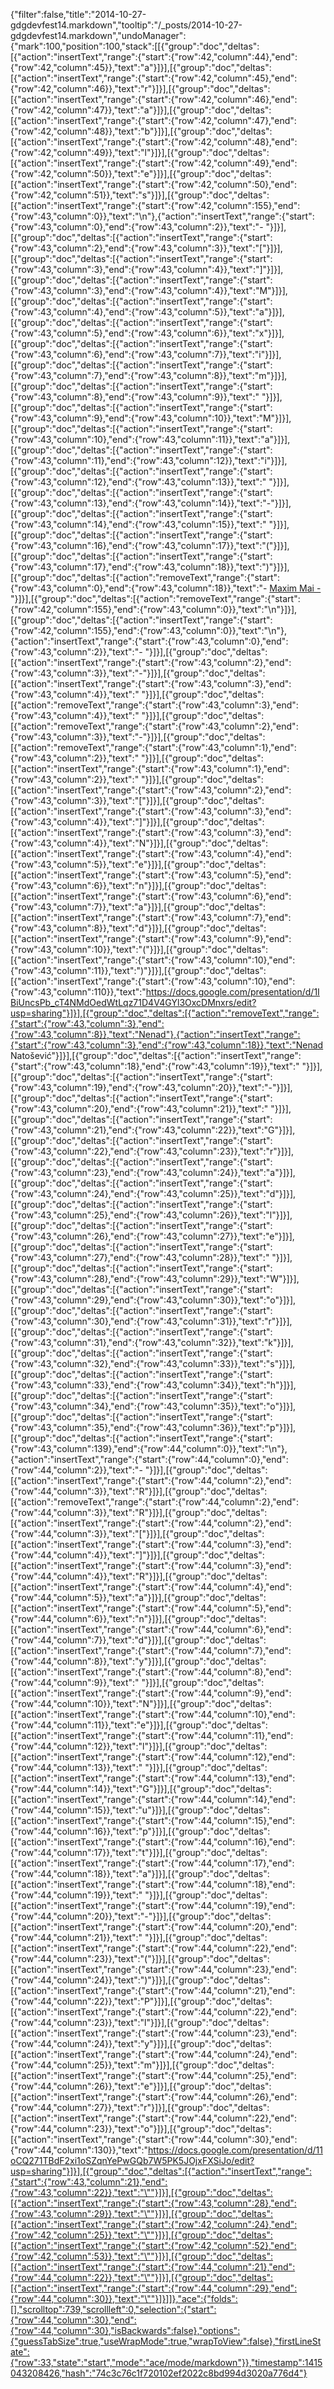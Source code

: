 {"filter":false,"title":"2014-10-27-gdgdevfest14.markdown","tooltip":"/_posts/2014-10-27-gdgdevfest14.markdown","undoManager":{"mark":100,"position":100,"stack":[[{"group":"doc","deltas":[{"action":"insertText","range":{"start":{"row":42,"column":44},"end":{"row":42,"column":45}},"text":"a"}]}],[{"group":"doc","deltas":[{"action":"insertText","range":{"start":{"row":42,"column":45},"end":{"row":42,"column":46}},"text":"r"}]}],[{"group":"doc","deltas":[{"action":"insertText","range":{"start":{"row":42,"column":46},"end":{"row":42,"column":47}},"text":"a"}]}],[{"group":"doc","deltas":[{"action":"insertText","range":{"start":{"row":42,"column":47},"end":{"row":42,"column":48}},"text":"b"}]}],[{"group":"doc","deltas":[{"action":"insertText","range":{"start":{"row":42,"column":48},"end":{"row":42,"column":49}},"text":"l"}]}],[{"group":"doc","deltas":[{"action":"insertText","range":{"start":{"row":42,"column":49},"end":{"row":42,"column":50}},"text":"e"}]}],[{"group":"doc","deltas":[{"action":"insertText","range":{"start":{"row":42,"column":50},"end":{"row":42,"column":51}},"text":"s"}]}],[{"group":"doc","deltas":[{"action":"insertText","range":{"start":{"row":42,"column":155},"end":{"row":43,"column":0}},"text":"\n"},{"action":"insertText","range":{"start":{"row":43,"column":0},"end":{"row":43,"column":2}},"text":"- "}]}],[{"group":"doc","deltas":[{"action":"insertText","range":{"start":{"row":43,"column":2},"end":{"row":43,"column":3}},"text":"["}]}],[{"group":"doc","deltas":[{"action":"insertText","range":{"start":{"row":43,"column":3},"end":{"row":43,"column":4}},"text":"]"}]}],[{"group":"doc","deltas":[{"action":"insertText","range":{"start":{"row":43,"column":3},"end":{"row":43,"column":4}},"text":"M"}]}],[{"group":"doc","deltas":[{"action":"insertText","range":{"start":{"row":43,"column":4},"end":{"row":43,"column":5}},"text":"a"}]}],[{"group":"doc","deltas":[{"action":"insertText","range":{"start":{"row":43,"column":5},"end":{"row":43,"column":6}},"text":"x"}]}],[{"group":"doc","deltas":[{"action":"insertText","range":{"start":{"row":43,"column":6},"end":{"row":43,"column":7}},"text":"i"}]}],[{"group":"doc","deltas":[{"action":"insertText","range":{"start":{"row":43,"column":7},"end":{"row":43,"column":8}},"text":"m"}]}],[{"group":"doc","deltas":[{"action":"insertText","range":{"start":{"row":43,"column":8},"end":{"row":43,"column":9}},"text":" "}]}],[{"group":"doc","deltas":[{"action":"insertText","range":{"start":{"row":43,"column":9},"end":{"row":43,"column":10}},"text":"M"}]}],[{"group":"doc","deltas":[{"action":"insertText","range":{"start":{"row":43,"column":10},"end":{"row":43,"column":11}},"text":"a"}]}],[{"group":"doc","deltas":[{"action":"insertText","range":{"start":{"row":43,"column":11},"end":{"row":43,"column":12}},"text":"i"}]}],[{"group":"doc","deltas":[{"action":"insertText","range":{"start":{"row":43,"column":12},"end":{"row":43,"column":13}},"text":" "}]}],[{"group":"doc","deltas":[{"action":"insertText","range":{"start":{"row":43,"column":13},"end":{"row":43,"column":14}},"text":"-"}]}],[{"group":"doc","deltas":[{"action":"insertText","range":{"start":{"row":43,"column":14},"end":{"row":43,"column":15}},"text":" "}]}],[{"group":"doc","deltas":[{"action":"insertText","range":{"start":{"row":43,"column":16},"end":{"row":43,"column":17}},"text":"("}]}],[{"group":"doc","deltas":[{"action":"insertText","range":{"start":{"row":43,"column":17},"end":{"row":43,"column":18}},"text":")"}]}],[{"group":"doc","deltas":[{"action":"removeText","range":{"start":{"row":43,"column":0},"end":{"row":43,"column":18}},"text":"- [Maxim Mai - ]()"}]}],[{"group":"doc","deltas":[{"action":"removeText","range":{"start":{"row":42,"column":155},"end":{"row":43,"column":0}},"text":"\n"}]}],[{"group":"doc","deltas":[{"action":"insertText","range":{"start":{"row":42,"column":155},"end":{"row":43,"column":0}},"text":"\n"},{"action":"insertText","range":{"start":{"row":43,"column":0},"end":{"row":43,"column":2}},"text":"- "}]}],[{"group":"doc","deltas":[{"action":"insertText","range":{"start":{"row":43,"column":2},"end":{"row":43,"column":3}},"text":"-"}]}],[{"group":"doc","deltas":[{"action":"insertText","range":{"start":{"row":43,"column":3},"end":{"row":43,"column":4}},"text":" "}]}],[{"group":"doc","deltas":[{"action":"removeText","range":{"start":{"row":43,"column":3},"end":{"row":43,"column":4}},"text":" "}]}],[{"group":"doc","deltas":[{"action":"removeText","range":{"start":{"row":43,"column":2},"end":{"row":43,"column":3}},"text":"-"}]}],[{"group":"doc","deltas":[{"action":"removeText","range":{"start":{"row":43,"column":1},"end":{"row":43,"column":2}},"text":" "}]}],[{"group":"doc","deltas":[{"action":"insertText","range":{"start":{"row":43,"column":1},"end":{"row":43,"column":2}},"text":" "}]}],[{"group":"doc","deltas":[{"action":"insertText","range":{"start":{"row":43,"column":2},"end":{"row":43,"column":3}},"text":"["}]}],[{"group":"doc","deltas":[{"action":"insertText","range":{"start":{"row":43,"column":3},"end":{"row":43,"column":4}},"text":"]"}]}],[{"group":"doc","deltas":[{"action":"insertText","range":{"start":{"row":43,"column":3},"end":{"row":43,"column":4}},"text":"N"}]}],[{"group":"doc","deltas":[{"action":"insertText","range":{"start":{"row":43,"column":4},"end":{"row":43,"column":5}},"text":"e"}]}],[{"group":"doc","deltas":[{"action":"insertText","range":{"start":{"row":43,"column":5},"end":{"row":43,"column":6}},"text":"n"}]}],[{"group":"doc","deltas":[{"action":"insertText","range":{"start":{"row":43,"column":6},"end":{"row":43,"column":7}},"text":"a"}]}],[{"group":"doc","deltas":[{"action":"insertText","range":{"start":{"row":43,"column":7},"end":{"row":43,"column":8}},"text":"d"}]}],[{"group":"doc","deltas":[{"action":"insertText","range":{"start":{"row":43,"column":9},"end":{"row":43,"column":10}},"text":"("}]}],[{"group":"doc","deltas":[{"action":"insertText","range":{"start":{"row":43,"column":10},"end":{"row":43,"column":11}},"text":")"}]}],[{"group":"doc","deltas":[{"action":"insertText","range":{"start":{"row":43,"column":10},"end":{"row":43,"column":110}},"text":"https://docs.google.com/presentation/d/1IBiUncsPb_cT4NMdOedWtLqz71D4V4GYl3OxcDMnxrs/edit?usp=sharing"}]}],[{"group":"doc","deltas":[{"action":"removeText","range":{"start":{"row":43,"column":3},"end":{"row":43,"column":8}},"text":"Nenad"},{"action":"insertText","range":{"start":{"row":43,"column":3},"end":{"row":43,"column":18}},"text":"Nenad Natošević"}]}],[{"group":"doc","deltas":[{"action":"insertText","range":{"start":{"row":43,"column":18},"end":{"row":43,"column":19}},"text":" "}]}],[{"group":"doc","deltas":[{"action":"insertText","range":{"start":{"row":43,"column":19},"end":{"row":43,"column":20}},"text":"-"}]}],[{"group":"doc","deltas":[{"action":"insertText","range":{"start":{"row":43,"column":20},"end":{"row":43,"column":21}},"text":" "}]}],[{"group":"doc","deltas":[{"action":"insertText","range":{"start":{"row":43,"column":21},"end":{"row":43,"column":22}},"text":"G"}]}],[{"group":"doc","deltas":[{"action":"insertText","range":{"start":{"row":43,"column":22},"end":{"row":43,"column":23}},"text":"r"}]}],[{"group":"doc","deltas":[{"action":"insertText","range":{"start":{"row":43,"column":23},"end":{"row":43,"column":24}},"text":"a"}]}],[{"group":"doc","deltas":[{"action":"insertText","range":{"start":{"row":43,"column":24},"end":{"row":43,"column":25}},"text":"d"}]}],[{"group":"doc","deltas":[{"action":"insertText","range":{"start":{"row":43,"column":25},"end":{"row":43,"column":26}},"text":"l"}]}],[{"group":"doc","deltas":[{"action":"insertText","range":{"start":{"row":43,"column":26},"end":{"row":43,"column":27}},"text":"e"}]}],[{"group":"doc","deltas":[{"action":"insertText","range":{"start":{"row":43,"column":27},"end":{"row":43,"column":28}},"text":" "}]}],[{"group":"doc","deltas":[{"action":"insertText","range":{"start":{"row":43,"column":28},"end":{"row":43,"column":29}},"text":"W"}]}],[{"group":"doc","deltas":[{"action":"insertText","range":{"start":{"row":43,"column":29},"end":{"row":43,"column":30}},"text":"o"}]}],[{"group":"doc","deltas":[{"action":"insertText","range":{"start":{"row":43,"column":30},"end":{"row":43,"column":31}},"text":"r"}]}],[{"group":"doc","deltas":[{"action":"insertText","range":{"start":{"row":43,"column":31},"end":{"row":43,"column":32}},"text":"k"}]}],[{"group":"doc","deltas":[{"action":"insertText","range":{"start":{"row":43,"column":32},"end":{"row":43,"column":33}},"text":"s"}]}],[{"group":"doc","deltas":[{"action":"insertText","range":{"start":{"row":43,"column":33},"end":{"row":43,"column":34}},"text":"h"}]}],[{"group":"doc","deltas":[{"action":"insertText","range":{"start":{"row":43,"column":34},"end":{"row":43,"column":35}},"text":"o"}]}],[{"group":"doc","deltas":[{"action":"insertText","range":{"start":{"row":43,"column":35},"end":{"row":43,"column":36}},"text":"p"}]}],[{"group":"doc","deltas":[{"action":"insertText","range":{"start":{"row":43,"column":139},"end":{"row":44,"column":0}},"text":"\n"},{"action":"insertText","range":{"start":{"row":44,"column":0},"end":{"row":44,"column":2}},"text":"- "}]}],[{"group":"doc","deltas":[{"action":"insertText","range":{"start":{"row":44,"column":2},"end":{"row":44,"column":3}},"text":"R"}]}],[{"group":"doc","deltas":[{"action":"removeText","range":{"start":{"row":44,"column":2},"end":{"row":44,"column":3}},"text":"R"}]}],[{"group":"doc","deltas":[{"action":"insertText","range":{"start":{"row":44,"column":2},"end":{"row":44,"column":3}},"text":"["}]}],[{"group":"doc","deltas":[{"action":"insertText","range":{"start":{"row":44,"column":3},"end":{"row":44,"column":4}},"text":"]"}]}],[{"group":"doc","deltas":[{"action":"insertText","range":{"start":{"row":44,"column":3},"end":{"row":44,"column":4}},"text":"R"}]}],[{"group":"doc","deltas":[{"action":"insertText","range":{"start":{"row":44,"column":4},"end":{"row":44,"column":5}},"text":"a"}]}],[{"group":"doc","deltas":[{"action":"insertText","range":{"start":{"row":44,"column":5},"end":{"row":44,"column":6}},"text":"n"}]}],[{"group":"doc","deltas":[{"action":"insertText","range":{"start":{"row":44,"column":6},"end":{"row":44,"column":7}},"text":"d"}]}],[{"group":"doc","deltas":[{"action":"insertText","range":{"start":{"row":44,"column":7},"end":{"row":44,"column":8}},"text":"y"}]}],[{"group":"doc","deltas":[{"action":"insertText","range":{"start":{"row":44,"column":8},"end":{"row":44,"column":9}},"text":" "}]}],[{"group":"doc","deltas":[{"action":"insertText","range":{"start":{"row":44,"column":9},"end":{"row":44,"column":10}},"text":"N"}]}],[{"group":"doc","deltas":[{"action":"insertText","range":{"start":{"row":44,"column":10},"end":{"row":44,"column":11}},"text":"e"}]}],[{"group":"doc","deltas":[{"action":"insertText","range":{"start":{"row":44,"column":11},"end":{"row":44,"column":12}},"text":"l"}]}],[{"group":"doc","deltas":[{"action":"insertText","range":{"start":{"row":44,"column":12},"end":{"row":44,"column":13}},"text":" "}]}],[{"group":"doc","deltas":[{"action":"insertText","range":{"start":{"row":44,"column":13},"end":{"row":44,"column":14}},"text":"G"}]}],[{"group":"doc","deltas":[{"action":"insertText","range":{"start":{"row":44,"column":14},"end":{"row":44,"column":15}},"text":"u"}]}],[{"group":"doc","deltas":[{"action":"insertText","range":{"start":{"row":44,"column":15},"end":{"row":44,"column":16}},"text":"p"}]}],[{"group":"doc","deltas":[{"action":"insertText","range":{"start":{"row":44,"column":16},"end":{"row":44,"column":17}},"text":"t"}]}],[{"group":"doc","deltas":[{"action":"insertText","range":{"start":{"row":44,"column":17},"end":{"row":44,"column":18}},"text":"a"}]}],[{"group":"doc","deltas":[{"action":"insertText","range":{"start":{"row":44,"column":18},"end":{"row":44,"column":19}},"text":" "}]}],[{"group":"doc","deltas":[{"action":"insertText","range":{"start":{"row":44,"column":19},"end":{"row":44,"column":20}},"text":"-"}]}],[{"group":"doc","deltas":[{"action":"insertText","range":{"start":{"row":44,"column":20},"end":{"row":44,"column":21}},"text":" "}]}],[{"group":"doc","deltas":[{"action":"insertText","range":{"start":{"row":44,"column":22},"end":{"row":44,"column":23}},"text":"("}]}],[{"group":"doc","deltas":[{"action":"insertText","range":{"start":{"row":44,"column":23},"end":{"row":44,"column":24}},"text":")"}]}],[{"group":"doc","deltas":[{"action":"insertText","range":{"start":{"row":44,"column":21},"end":{"row":44,"column":22}},"text":"P"}]}],[{"group":"doc","deltas":[{"action":"insertText","range":{"start":{"row":44,"column":22},"end":{"row":44,"column":23}},"text":"l"}]}],[{"group":"doc","deltas":[{"action":"insertText","range":{"start":{"row":44,"column":23},"end":{"row":44,"column":24}},"text":"y"}]}],[{"group":"doc","deltas":[{"action":"insertText","range":{"start":{"row":44,"column":24},"end":{"row":44,"column":25}},"text":"m"}]}],[{"group":"doc","deltas":[{"action":"insertText","range":{"start":{"row":44,"column":25},"end":{"row":44,"column":26}},"text":"e"}]}],[{"group":"doc","deltas":[{"action":"insertText","range":{"start":{"row":44,"column":26},"end":{"row":44,"column":27}},"text":"r"}]}],[{"group":"doc","deltas":[{"action":"insertText","range":{"start":{"row":44,"column":22},"end":{"row":44,"column":23}},"text":"o"}]}],[{"group":"doc","deltas":[{"action":"insertText","range":{"start":{"row":44,"column":30},"end":{"row":44,"column":130}},"text":"https://docs.google.com/presentation/d/11oCQ271TBdF2xi1oSZqnYePwGQb7W5PK5JOjxFXSiJo/edit?usp=sharing"}]}],[{"group":"doc","deltas":[{"action":"insertText","range":{"start":{"row":43,"column":21},"end":{"row":43,"column":22}},"text":"\""}]}],[{"group":"doc","deltas":[{"action":"insertText","range":{"start":{"row":43,"column":28},"end":{"row":43,"column":29}},"text":"\""}]}],[{"group":"doc","deltas":[{"action":"insertText","range":{"start":{"row":42,"column":24},"end":{"row":42,"column":25}},"text":"\""}]}],[{"group":"doc","deltas":[{"action":"insertText","range":{"start":{"row":42,"column":52},"end":{"row":42,"column":53}},"text":"\""}]}],[{"group":"doc","deltas":[{"action":"insertText","range":{"start":{"row":44,"column":21},"end":{"row":44,"column":22}},"text":"\""}]}],[{"group":"doc","deltas":[{"action":"insertText","range":{"start":{"row":44,"column":29},"end":{"row":44,"column":30}},"text":"\""}]}]]},"ace":{"folds":[],"scrolltop":739,"scrollleft":0,"selection":{"start":{"row":44,"column":30},"end":{"row":44,"column":30},"isBackwards":false},"options":{"guessTabSize":true,"useWrapMode":true,"wrapToView":false},"firstLineState":{"row":33,"state":"start","mode":"ace/mode/markdown"}},"timestamp":1415043208426,"hash":"74c3c76c1f720102ef2022c8bd994d3020a776d4"}